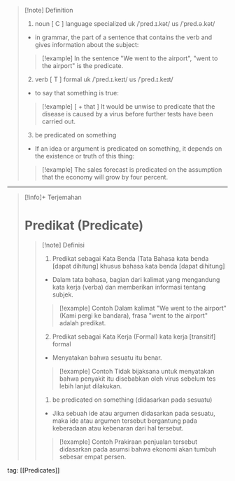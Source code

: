 >[!note] Definition
>1. noun [ C ]   language   specialized
uk  /ˈpred.ɪ.kət/ us  /ˈpred.ə.kət/
>- in grammar, the part of a sentence that contains the verb and gives information about the subject:
> > [!example] 
> > In the sentence "We went to the airport", "went to the airport" is the predicate.
> 2. verb [ T ]   formal
uk  /ˈpred.ɪ.keɪt/ us  /ˈpred.ɪ.keɪt/
>- to say that something is true:
> > [!example] 
> > [ + that ] It would be unwise to predicate that the disease is caused by a virus before further tests have been carried out.
> 3. be predicated on something
>- If an idea or argument is predicated on something, it depends on the existence or truth of this thing:
> > [!example] 
> > The sales forecast is predicated on the assumption that the economy will grow by four percent.

---

>[!info]+ Terjemahan
> # Predikat (Predicate)
> > [!note] Definisi
> > 1. Predikat sebagai Kata Benda (Tata Bahasa
> >    kata benda [dapat dihitung] khusus bahasa
> >    kata benda [dapat dihitung]
> > - Dalam tata bahasa, bagian dari kalimat yang mengandung kata kerja (verba) dan memberikan informasi tentang subjek.
> > > [!example] Contoh
> > > Dalam kalimat "We went to the airport" (Kami pergi ke bandara), frasa "went to the airport" adalah predikat.
> > 2. Predikat sebagai Kata Kerja (Formal)
> >    kata kerja [transitif] formal
> > - Menyatakan bahwa sesuatu itu benar.
> > > [!example] Contoh
> > > Tidak bijaksana untuk menyatakan bahwa penyakit itu disebabkan oleh virus sebelum tes lebih lanjut dilakukan.
> > 1. be predicated on something (didasarkan pada sesuatu)
> > - Jika sebuah ide atau argumen didasarkan pada sesuatu, maka ide atau argumen tersebut bergantung pada keberadaan atau kebenaran dari hal tersebut.
> > > [!example] Contoh
> > > Prakiraan penjualan tersebut didasarkan pada asumsi bahwa ekonomi akan tumbuh sebesar empat persen.

tag: [[Predicates]]